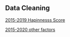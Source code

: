 ## Data Cleaning

[2015-2019 Hapinnesss Score](https://www.kaggle.com/mathurinache/world-happiness-report)

[2015-2020 other factors](https://www.kaggle.com/ajaypalsinghlo/world-happiness-report-2021?select=world-happiness-report.csv)